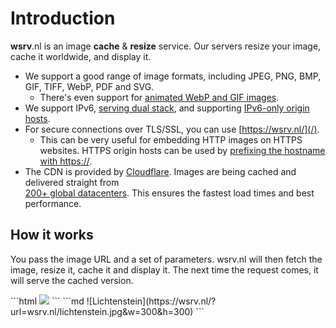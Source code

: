 # Introduction

**wsrv**.nl is an image **cache** & **resize** service. Our servers resize your image, cache it worldwide,
and display it.

- We support a good range of image formats, including JPEG, PNG, BMP, GIF, TIFF, WebP, PDF and SVG.
  - There's even support for [animated WebP and GIF images](format.md#number-of-pages).
- We support IPv6, [serving dual stack](http://ipv6-test.com/validate.php?url=wsrv.nl), and supporting [IPv6-only origin hosts](/?url=ipv6.google.com/logos/logo.gif).
- For secure connections over TLS/SSL, you can use [https://wsrv.nl/](/).
  - This can be very useful for embedding HTTP images on HTTPS websites. HTTPS origin hosts can be
    used by [prefixing the hostname with https://](https://github.com/weserv/images/issues/33).
- The CDN is provided by [Cloudflare](https://www.cloudflare.com/). Images are being cached and delivered straight from  
  [200+ global datacenters](https://www.cloudflare.com/network/). This ensures the fastest load times and best performance.

## How it works

You pass the image URL and a set of parameters. wsrv.nl will then fetch the image, resize it,
cache it and display it. The next time the request comes, it will serve the cached version.

<CodeGroup>
<CodeGroupItem title="HTML" active>
```html
<!-- wsrv.nl/lichtenstein.jpg -->
<img src="//wsrv.nl/?url=wsrv.nl/lichtenstein.jpg&w=300&h=300">
```
</CodeGroupItem>

<CodeGroupItem title="Markdown">
```md
<!--- wsrv.nl/lichtenstein.jpg --->
![Lichtenstein](https://wsrv.nl/?url=wsrv.nl/lichtenstein.jpg&w=300&h=300)
```
</CodeGroupItem>
</CodeGroup>

